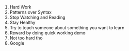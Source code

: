 1. Hard Work
2. Patterns over Syntax
3. Stop Watching and Reading
4. Stay Healthy
5. Try to teach someone about something you want to learn
6. Reward by doing quick working demo
7. Not too hard tho
8. Google